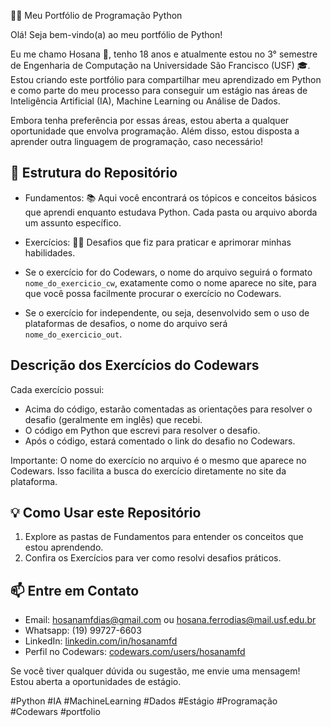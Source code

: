  👩‍💻 Meu Portfólio de Programação Python

Olá! Seja bem-vindo(a) ao meu portfólio de Python!

Eu me chamo Hosana 👋, tenho 18 anos e atualmente estou no 3° semestre de Engenharia de Computação na Universidade São Francisco (USF) 🎓.  
Estou criando este portfólio para compartilhar meu aprendizado em Python e como parte do meu processo para conseguir um estágio nas áreas de Inteligência Artificial (IA), Machine Learning ou Análise de Dados.

Embora tenha preferência por essas áreas, estou aberta a qualquer oportunidade que envolva programação. Além disso, estou disposta a aprender outra linguagem de programação, caso necessário!

## 📂 Estrutura do Repositório

- Fundamentos: 📚 Aqui você encontrará os tópicos e conceitos básicos que aprendi enquanto estudava Python. Cada pasta ou arquivo aborda um assunto específico.
  
- Exercícios: 🏋️‍♂️ Desafios que fiz para praticar e aprimorar minhas habilidades.
- Se o exercício for do Codewars, o nome do arquivo seguirá o formato `nome_do_exercicio_cw`, exatamente como o nome aparece no site, para que você possa facilmente procurar o exercício no Codewars.
- Se o exercício for independente, ou seja, desenvolvido sem o uso de plataformas de desafios, o nome do arquivo será `nome_do_exercicio_out`.

## Descrição dos Exercícios do Codewars

Cada exercício possui:
- Acima do código, estarão comentadas as orientações para resolver o desafio (geralmente em inglês) que recebi.
- O código em Python que escrevi para resolver o desafio.
- Após o código, estará comentado o link do desafio no Codewars.

Importante: O nome do exercício no arquivo é o mesmo que aparece no Codewars. Isso facilita a busca do exercício diretamente no site da plataforma.

## 💡 Como Usar este Repositório

1. Explore as pastas de Fundamentos para entender os conceitos que estou aprendendo.
2. Confira os Exercícios para ver como resolvi desafios práticos.

## 📫 Entre em Contato

- Email: hosanamfdias@gmail.com ou hosana.ferrodias@mail.usf.edu.br
- Whatsapp: (19) 99727-6603
- LinkedIn: [linkedin.com/in/hosanamfd](https://www.linkedin.com/in/hosanamfd)
- Perfil no Codewars: [codewars.com/users/hosanamfd](https://www.codewars.com/users/hosanamfd)

Se você tiver qualquer dúvida ou sugestão, me envie uma mensagem! Estou aberta a oportunidades de estágio.

#Python #IA #MachineLearning #Dados #Estágio #Programação #Codewars #portfolio 

